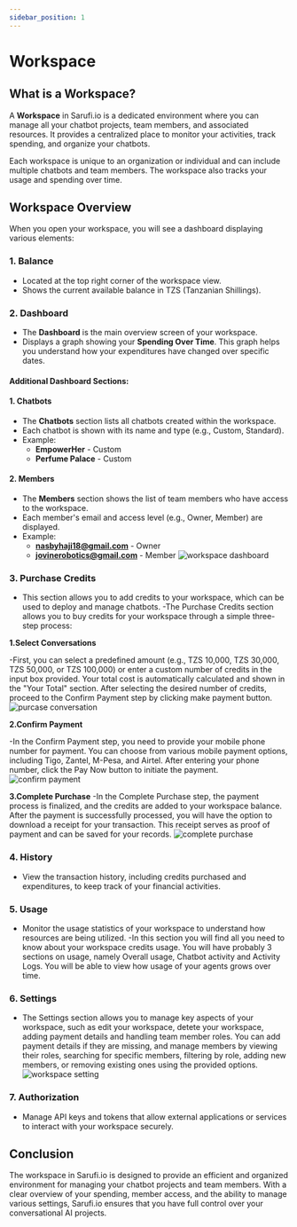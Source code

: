 ```yaml
---
sidebar_position: 1
---
```


# Workspace


## What is a Workspace?

A **Workspace** in Sarufi.io is a dedicated environment where you can manage all your chatbot projects, team members, and associated resources. It provides a centralized place to monitor your activities, track spending, and organize your chatbots. 

Each workspace is unique to an organization or individual and can include multiple chatbots and team members. The workspace also tracks your usage and spending over time.

## Workspace Overview

When you open your workspace, you will see a dashboard displaying various elements:

### 1. **Balance**
   - Located at the top right corner of the workspace view.
   - Shows the current available balance in TZS (Tanzanian Shillings).

### 2. **Dashboard**
   - The **Dashboard** is the main overview screen of your workspace.
   - Displays a graph showing your **Spending Over Time**. This graph helps you understand how your expenditures have changed over specific dates.

 #### Additional Dashboard Sections:
   
   #### 1. **Chatbots**
   - The **Chatbots** section lists all chatbots created within the workspace.
   - Each chatbot is shown with its name and type (e.g., Custom, Standard).
   - Example:
     - **EmpowerHer** - Custom
     - **Perfume Palace** - Custom


   #### 2. **Members**
   - The **Members** section shows the list of team members who have access to the workspace.
   - Each member's email and access level (e.g., Owner, Member) are displayed.
   - Example:
     - **nasbyhaji18@gmail.com** - Owner
     - **jovinerobotics@gmail.com** - Member
     ![workspace dashboard](/img/workspace_dashboard.png)

### 3. **Purchase Credits**
   - This section allows you to add credits to your workspace, which can be used to deploy and manage chatbots.
   -The Purchase Credits section allows you to buy credits for your workspace through a simple three-step process:

   **1.Select Conversations**

   -First, you can select a predefined amount (e.g., TZS 10,000, TZS 30,000, TZS 50,000, or TZS 100,000) or enter a custom number of credits in the input box provided. Your total cost is automatically calculated and shown in the "Your Total" section. After selecting the desired number of credits, proceed to the Confirm Payment step by clicking make payment button.
    ![purcase conversation](/img/select_conversation.png)

   **2.Confirm Payment**

   -In the Confirm Payment step, you need to provide your mobile phone number for payment. You can choose from various mobile payment options, including Tigo, Zantel, M-Pesa, and Airtel. After entering your phone number, click the Pay Now button to initiate the payment.
   ![confirm payment](/img/confirm_payment.png)

   **3.Complete Purchase** 
   -In the Complete Purchase step, the payment process is finalized, and the credits are added to your workspace balance. After the payment is successfully processed, you will have the option to download a receipt for your transaction. This receipt serves as proof of payment and can be saved for your records. 
    ![complete purchase](/img/complete_purchase.png) 

### 4. **History**
   - View the transaction history, including credits purchased and expenditures, to keep track of your financial activities.

### 5. **Usage**
   - Monitor the usage statistics of your workspace to understand how resources are being utilized.
   -In this section you will find all you need to know about your workspace credits usage.  You will have probably 3 sections on usage, namely Overall usage, Chatbot activity and Activity Logs. You will be able to view how usage of your agents grows over time. 

### 6. **Settings**
   - The Settings section allows you to manage key aspects of your workspace, such as edit your workspace, detete your workspace, adding payment details and handling team member roles. You can add payment details if they are missing, and manage members by viewing their roles, searching for specific members, filtering by role, adding new members, or removing existing ones using the provided options.
   ![workspace setting](/img/workspace_setting.png)

### 7. **Authorization**
   - Manage API keys and tokens that allow external applications or services to interact with your workspace securely.


## Conclusion

The workspace in Sarufi.io is designed to provide an efficient and organized environment for managing your chatbot projects and team members. With a clear overview of your spending, member access, and the ability to manage various settings, Sarufi.io ensures that you have full control over your conversational AI projects.




